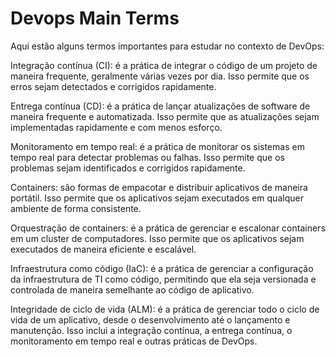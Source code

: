 # Devops Main Terms

Aqui estão alguns termos importantes para estudar no contexto de DevOps:

Integração contínua (CI): é a prática de integrar o código de um projeto de maneira frequente, geralmente várias vezes por dia. Isso permite que os erros sejam detectados e corrigidos rapidamente.

Entrega contínua (CD): é a prática de lançar atualizações de software de maneira frequente e automatizada. Isso permite que as atualizações sejam implementadas rapidamente e com menos esforço.

Monitoramento em tempo real: é a prática de monitorar os sistemas em tempo real para detectar problemas ou falhas. Isso permite que os problemas sejam identificados e corrigidos rapidamente.

Containers: são formas de empacotar e distribuir aplicativos de maneira portátil. Isso permite que os aplicativos sejam executados em qualquer ambiente de forma consistente.

Orquestração de containers: é a prática de gerenciar e escalonar containers em um cluster de computadores. Isso permite que os aplicativos sejam executados de maneira eficiente e escalável.

Infraestrutura como código (IaC): é a prática de gerenciar a configuração da infraestrutura de TI como código, permitindo que ela seja versionada e controlada de maneira semelhante ao código de aplicativo.

Integridade de ciclo de vida (ALM): é a prática de gerenciar todo o ciclo de vida de um aplicativo, desde o desenvolvimento até o lançamento e manutenção. Isso inclui a integração contínua, a entrega contínua, o monitoramento em tempo real e outras práticas de DevOps.
